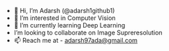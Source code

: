 - 👋 Hi, I’m Adarsh (@adarsh1github1)
- 👀 I’m interested in Computer Vision
- 🌱 I’m currently learning Deep Learning
-  I’m looking to collaborate on Image Supreresolution
- 📫 Reach me at - adarsh97ada@gmail.com

<!---
adarsh1github1/adarsh1github1 is a ✨ special ✨ repository because its `README.md` (this file) appears on your GitHub profile.
You can click the Preview link to take a look at your changes.
--->
